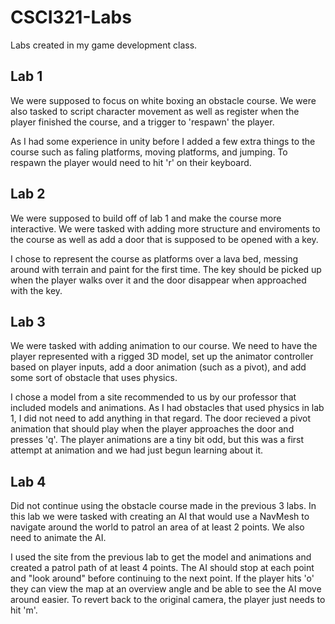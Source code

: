 # CSCI321-Labs
Labs created in my game development class.

## Lab 1 
We were supposed to focus on white boxing an obstacle course. We were also tasked to script character movement as well as register when the player finished
the course, and a trigger to 'respawn' the player. 
  
As I had some experience in unity before I added a few extra things to the course such as faling platforms, moving platforms, and jumping. To respawn the player would need to hit 'r' on their keyboard.
  

## Lab 2 
We were supposed to build off of lab 1 and make the course more interactive. We were tasked with adding more structure and enviroments to the course as well as 
add a door that is supposed to be opened with a key.

I chose to represent the course as platforms over a lava bed, messing around with terrain and paint for the first time. The key should be picked up when the player walks over it and the door disappear when approached with the key.
  

## Lab 3
We were tasked with adding animation to our course. We need to have the player represented with a rigged 3D model, set up the animator controller based on player
inputs, add a door animation (such as a pivot), and add some sort of obstacle that uses physics.

I chose a model from a site recommended to us by our professor that included models and animations. As I had obstacles that used physics in lab 1, I did not need to add anything in that regard. The door recieved a pivot animation that should play when the player approaches the door and presses 'q'. The player animations are a tiny bit odd, but this was a first attempt at animation and we had just begun learning about it.
 
 
## Lab 4 
Did not continue using the obstacle course made in the previous 3 labs. In this lab we were tasked with creating an AI that would use a NavMesh to navigate around
the world to patrol an area of at least 2 points. We also need to animate the AI.

I used the site from the previous lab to get the model and animations and created a patrol path of at least 4 points. The AI should stop at each point and "look around" before continuing to the next point. If the player hits 'o' they can view the map at an overview angle and be able to see the AI move around easier. To revert back to the original camera, the player just needs to hit 'm'. 
